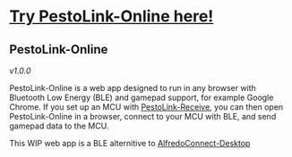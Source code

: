 
# [Try PestoLink-Online here!](http://pestol.ink/)

## PestoLink-Online
*v1.0.0*

PestoLink-Online is a web app designed to run in any browser with Bluetooth Low Energy (BLE) and gamepad support, for example Google Chrome. If you set up an MCU with [PestoLink-Receive](https://github.com/AlfredoSystems/PestoLink-Receive), you can then open PestoLink-Online in a browser, connect to your MCU with BLE, and send gamepad data to the MCU.

This WIP web app is a BLE alternitive to [AlfredoConnect-Desktop](https://github.com/AlfredoElectronics/AlfredoConnect-Desktop)
